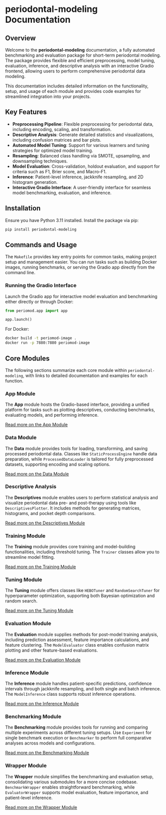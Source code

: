 # periodontal-modeling Documentation

## Overview

Welcome to the **periodontal-modeling** documentation, a fully automated benchmarking and evaluation package for short-term periodontal modeling. The package provides flexible and efficient preprocessing, model tuning, evaluation, inference, and descriptive analysis with an interactive Gradio frontend, allowing users to perform comprehensive periodontal data modeling.

This documentation includes detailed information on the functionality, setup, and usage of each module and provides code examples for streamlined integration into your projects.

## Key Features

- **Preprocessing Pipeline**: Flexible preprocessing for periodontal data, including encoding, scaling, and transformation.
- **Descriptive Analysis**: Generate detailed statistics and visualizations, including confusion matrices and bar plots.
- **Automated Model Tuning**: Support for various learners and tuning strategies for optimized model training.
- **Resampling**: Balanced class handling via SMOTE, upsampling, and downsampling techniques.
- **Model Evaluation**: Cross-validation, holdout evaluation, and support for criteria such as F1, Brier score, and Macro-F1.
- **Inference**: Patient-level inference, jackknife resampling, and 2D histogram generation.
- **Interactive Gradio Interface**: A user-friendly interface for seamless model benchmarking, evaluation, and inference.

## Installation

Ensure you have Python 3.11 installed. Install the package via pip:

```bash
pip install periodontal-modeling
```

## Commands and Usage

The `Makefile` provides key entry points for common tasks, making project setup and management easier. You can run tasks such as building Docker images, running benchmarks, or serving the Gradio app directly from the command line.

### Running the Gradio Interface
Launch the Gradio app for interactive model evaluation and benchmarking either directly or through Docker:

```python
from periomod.app import app

app.launch()
```

For Docker:

```bash
docker build -t periomod-image .
docker run -p 7880:7880 periomod-image
```

## Core Modules
The following sections summarize each core module within `periodontal-modeling`, with links to detailed documentation and examples for each function.

### App Module

The **App** module hosts the Gradio-based interface, providing a unified platform for tasks such as plotting descriptives, conducting benchmarks, evaluating models, and performing inference.

[Read more on the App Module](reference/app/index.md)

### Data Module

The **Data** module provides tools for loading, transforming, and saving processed periodontal data. Classes like `StaticProcessEngine` handle data preparation, while `ProcessedDataLoader` is tailored for fully preprocessed datasets, supporting encoding and scaling options.

[Read more on the Data Module](reference/data/index.md)

### Descriptive Analysis

The **Descriptives** module enables users to perform statistical analysis and visualize periodontal data pre- and post-therapy using tools like `DescriptivesPlotter`. It includes methods for generating matrices, histograms, and pocket depth comparisons.

[Read more on the Descriptives Module](reference/descriptives/index.md)


### Training Module

The **Training** module provides core training and model-building functionalities, including threshold tuning. The `Trainer` classes allow you to streamline model fitting.

[Read more on the Training Module](reference/training/index.md)

### Tuning Module

The **Tuning** module offers classes like `HEBOTuner` and `RandomSearchTuner` for hyperparameter optimization, supporting both Bayesian optimization and random search.

[Read more on the Tuning Module](reference/tuning/index.md)

### Evaluation Module

The **Evaluation** module supplies methods for post-model training analysis, including prediction assessment, feature importance calculations, and feature clustering. The `ModelEvaluator` class enables confusion matrix plotting and other feature-based evaluations.

[Read more on the Evaluation Module](reference/evaluation/index.md)

### Inference Module

The **Inference** module handles patient-specific predictions, confidence intervals through jackknife resampling, and both single and batch inference. The `ModelInference` class supports robust inference operations.

[Read more on the Inference Module](reference/inference/index.md)

### Benchmarking Module

The **Benchmarking** module provides tools for running and comparing multiple experiments across different tuning setups. Use `Experiment` for single benchmark execution or `Benchmarker` to perform full comparative analyses across models and configurations.

[Read more on the Benchmarking Module](reference/benchmarking/index.md)

### Wrapper Module

The **Wrapper** module simplifies the benchmarking and evaluation setup, consolidating various submodules for a more concise codebase. `BenchmarkWrapper` enables straightforward benchmarking, while `EvaluatorWrapper` supports model evaluation, feature importance, and patient-level inference.

[Read more on the Wrapper Module](reference/wrapper/index.md)
